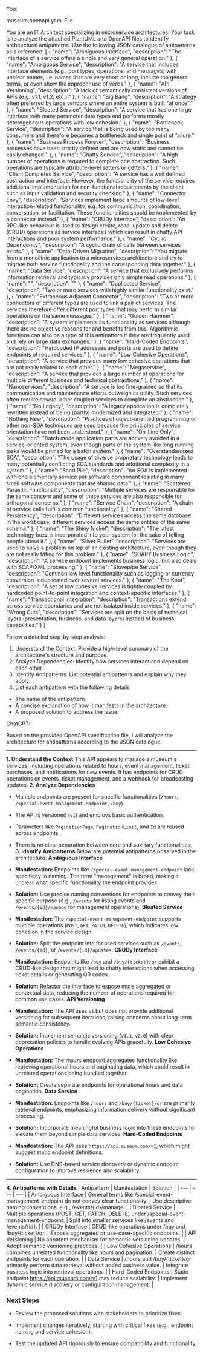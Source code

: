 
You: 

museum.openapi.yaml
File

You are an IT Architect specializing in microservice architectures. Your task is to analyze the attached PlantUML and OpenAPI files to identify architectural antipatterns. 
Use the following JSON catalogue of antipatterns as a reference:
[
    {
        "name": "Ambiguous Interface",
        "description": "The interface of a service offers a single and very general operation."
    },
    {
        "name": "Ambiguous Service",
        "description": "A service that includes interface elements (e.g., port types, operations, and messages) with unclear names, i.e. names that are very short or long, include too general terms, or even show the improper use of verbs."
    },
    {
        "name": "API Versioning",
        "description": "A lack of semantically consistent versions of APIs (e.g. v1.1, v1.2, etc.)."
    },
    {
        "name": "Big Bang",
        "description": "A strategy often preferred by large vendors where an entire system is built \"at once\"."
    },
    {
        "name": "Bloated Service",
        "description": "A service that has one large interface with many parameter data types and performs mostly heterogeneous operations with low cohesion."
    },
    {
        "name": "Bottleneck Service",
        "description": "A service that is being used by too many consumers and therefore becomes a bottleneck and single point of failure."
    },
    {
        "name": "Business Process Forever",
        "description": "Business processes have been strictly defined and are now static and cannot be easily changed."
    },
    {
        "name": "Chatty Service",
        "description": "A high number of operations is required to complete one abstraction. Such operations are typically attribute-level setters or getters."
    },
    {
        "name": "Client Completes Service",
        "description": "A service has a well defined abstraction and interface. However, the functionality of the service requires additional implementation for non-functional requirements by the client such as input validation and security checking."
    },
    {
        "name": "Connector Envy",
        "description": "Services implement large amounts of low-level interaction-related functionality, e.g. for communication, coordination, conversation, or facilitation. These functionalities should be implemented by a connector instead."
    },
    {
        "name": "CRUDy Interface",
        "description": "An RPC-like behaviour is used to design create, read, update and delete (CRUD) operations as service interfaces which can result in chatty API interactions and poor system performance."
    },
    {
        "name": "Cyclic Dependency",
        "description": "A cyclic chain of calls between services exists."
    },
    {
        "name": "Data-Driven Migration",
        "description": "You migrate from a monolithic application to a microservices architecture and try to migrate both service functionality and the corresponding data together."
    },
    {
        "name": "Data Service",
        "description": "A service that exclusively performs information retrieval and typically provides only simple read operations."
    },
    {
        "name": "",
        "description": ""
    },
    {
        "name": "Duplicated Service",
        "description": "Two or more services with highly similar functionality exist."
    },
    {
        "name": "Extraneous Adjacent Connector",
        "description": "Two or more connectors of different types are used to link a pair of services. The services therefore offer different port types that may perform similar operations on the same messages."
    },
    {
        "name": "Golden Hammer",
        "description": "A system implements its functionality as services although there are no objective reasons for and benefits from this. Algorithmic functions can also be a type of this antipattern if they are frequently used and rely on large data exchanges."
    },
    {
        "name": "Hard-Coded Endpoints",
        "description": "Hardcoded IP addresses and ports are used to define endpoints of required services."
    },
    {
        "name": "Low Cohesive Operations",
        "description": "A service that provides many low cohesive operations that are not really related to each other."
    },
    {
        "name": "Megaservice",
        "description": "A service that provides a large number of operations for multiple different business and technical abstractions."
    },
    {
        "name": "Nanoservices",
        "description": "A service is too fine-grained so that its communication and maintenance efforts outweigh its utility. Such services often require several other coupled services to complete an abstraction."
    },
    {
        "name": "No Legacy",
        "description": "A legacy application is completely rewritten instead of being (partly) modernized and integrated."
    },
    {
        "name": "Nothing New",
        "description": "Practices of object-oriented programming or other non-SOA techniques are used because the principles of service orientation have not been understood."
    },
    {
        "name": "On-Line Only",
        "description": "Batch mode application parts are actively avoided in a service-oriented system, even though parts of the system like long running tasks would be primed for a batch system."
    },
    {
        "name": "Overstandardized SOA",
        "description": "The usage of diverse proprietary technology leads to many potentially conflicting SOA standards and additional complexity in a system."
    },
    {
        "name": "Sand Pile",
        "description": "An SOA is implemented with one elementary service per software component resulting in many small software components that are sharing data."
    },
    {
        "name": "Scattered Parasitic Functionality",
        "description": "Multiple services are responsible for the same concern and some of these services are also responsible for orthogonal concerns."
    },
    {
        "name": "Service Chain",
        "description": "A chain of service calls fulfills common functionality."
    },
    {
        "name": "Shared Persistency",
        "description": "Different services access the same database. In the worst case, different services access the same entities of the same schema."
    },
    {
        "name": "The Shiny Nickel",
        "description": "The latest technology buzz is incorporated into your system for the sake of telling people about it."
    },
    {
        "name": "Silver Bullet",
        "description": "Services are used to solve a problem on top of an existing architecture, even though they are not really fitting for this problem."
    },
    {
        "name": "SOAPY Business Logic",
        "description": "A service endpoint implements business logic, but also deals with SOAP/XML processing."
    },
    {
        "name": "Stovepipe Service",
        "description": "Common low level functionality such as logging or currency conversion is duplicated over several services."
    },
    {
        "name": "The Knot",
        "description": "A set of low cohesive services is tightly coupled by hardcoded point-to-point integration and context-specific interfaces."
    },
    {
        "name": "Transactional Integration",
        "description": "Transactions extend across service boundaries and are not isolated inside services."
    },
    {
        "name": "Wrong Cuts",
        "description": "Services are split on the basis of technical layers (presentation, business, and data layers) instead of business capabilities."
    }
]

Follow a detailed step-by-step analysis:

1. Understand the Context: Provide a high-level summary of the architecture's structure and purpose.
2. Analyze Dependencies: Identify how services interact and depend on each other.
3. Identify Antipatterns: List potential antipatterns and explain why they apply.
4. List each antipattern with the following details
 * The name of the antipattern.
 * A concise explanation of how it manifests in the architecture.
 * A proposed solution to address the issue.

ChatGPT: 

Based on the provided OpenAPI specification file, I will analyze the architecture for antipatterns according to the JSON catalogue.


---

**1. Understand the Context** 
This API appears to manage a museum's services, including operations related to hours, event management, ticket purchases, and notifications for new events. It has endpoints for CRUD operations on events, ticket management, and a webhook for broadcasting updates.
**2. Analyze Dependencies**  
- Multiple endpoints are present for specific functionalities (`/hours`, `/special-event-management-endpoint`, `/buy`).
 
- The API is versioned (`v1`) and employs basic authentication.
 
- Parameters like `PaginationPage`, `PaginationLimit`, and `Id` are reused across endpoints.

- There is no clear separation between core and auxiliary functionalities.
**3. Identify Antipatterns** 
Below are potential antipatterns observed in the architecture:
**Ambiguous Interface**  
- **Manifestation:**  Endpoints like `/special-event-management-endpoint` lack specificity in naming. The term "management" is broad, making it unclear what specific functionality the endpoint provides.
 
- **Solution:**  Use precise naming conventions for endpoints to convey their specific purpose (e.g., `/events` for listing events and `/events/{id}/manage` for management operations).
**Bloated Service**  
- **Manifestation:**  The `/special-event-management-endpoint` supports multiple operations (`POST`, `GET`, `PATCH`, `DELETE`), which indicates low cohesion in the service design.
 
- **Solution:**  Split the endpoint into focused services such as `/events`, `/events/{id}`, or `/events/{id}/updates`.
**CRUDy Interface**  
- **Manifestation:**  Endpoints like `/buy` and `/buy/{ticket}/qr` exhibit a CRUD-like design that might lead to chatty interactions when accessing ticket details or generating QR codes.
 
- **Solution:**  Refactor the interface to expose more aggregated or contextual data, reducing the number of operations required for common use cases.
**API Versioning**  
- **Manifestation:**  The API uses `v1` but does not provide additional versioning for subsequent iterations, raising concerns about long-term semantic consistency.
 
- **Solution:**  Implement semantic versioning (`v1.1`, `v2.0`) with clear deprecation policies to handle evolving APIs gracefully.
**Low Cohesive Operations**  
- **Manifestation:**  The `/hours` endpoint aggregates functionality like retrieving operational hours and paginating data, which could result in unrelated operations being bundled together.
 
- **Solution:**  Create separate endpoints for operational hours and data pagination.
**Data Service**  
- **Manifestation:**  Endpoints like `/hours` and `/buy/{ticket}/qr` are primarily retrieval endpoints, emphasizing information delivery without significant processing.
 
- **Solution:**  Incorporate meaningful business logic into these endpoints to elevate them beyond simple data services.
**Hard-Coded Endpoints**  
- **Manifestation:**  The API uses `https://api.museum.com/v1`, which might suggest static endpoint definitions.
 
- **Solution:**  Use DNS-based service discovery or dynamic endpoint configuration to improve resilience and scalability.


---

**4. Antipatterns with Details** | Antipattern | Manifestation | Solution | 
| --- | --- | --- | 
| Ambiguous Interface | General terms like /special-event-management-endpoint do not convey clear functionality. | Use descriptive naming conventions, e.g., /events/{id}/manage. | 
| Bloated Service | Multiple operations (POST, GET, PATCH, DELETE) under /special-event-management-endpoint. | Split into smaller services like /events and /events/{id}. | 
| CRUDy Interface | CRUD-like operations under /buy and /buy/{ticket}/qr. | Expose aggregated or use-case-specific endpoints. | 
| API Versioning | No apparent mechanism for semantic versioning updates. | Adopt semantic versioning practices. | 
| Low Cohesive Operations | /hours combines unrelated functionality like hours and pagination. | Create distinct endpoints for each operation. | 
| Data Service | /hours and /buy/{ticket}/qr primarily perform data retrieval without added business value. | Integrate business logic into retrieval operations. | 
| Hard-Coded Endpoints | Static endpoint https://api.museum.com/v1 may reduce scalability. | Implement dynamic service discovery or configuration management. | 

### Next Steps 

- Review the proposed solutions with stakeholders to prioritize fixes.

- Implement changes iteratively, starting with critical fixes (e.g., endpoint naming and service cohesion).

- Test the updated API rigorously to ensure compatibility and functionality.
